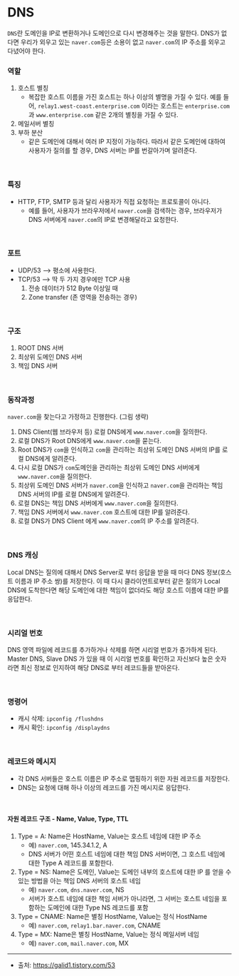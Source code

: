 # DNS
`DNS`란 도메인을 IP로 변환하거나 도메인으로 다시 변경해주는 것을 말한다. DNS가 없다면 우리가 외우고 있는 `naver.com`등은 소용이 없고 `naver.com`의 IP 주소를 외우고 다녔어야 한다.
</br>

### 역할
1. 호스트 별칭
	* 복잡한 호스트 이름을 가진 호스트는 하나 이상의 별명을 가질 수 있다. 예를 들어, `relay1.west-coast.enterprise.com` 이라는 호스트는 `enterprise.com`과 `www.enterprise.com` 같은 2개의 별칭을 가질 수 있다.
2. 메일서버 별칭
3. 부하 분산
	* 같은 도메인에 대해서 여러 IP 지정이 가능하다. 따라서 같은 도메인에 대하여 사용자가 질의를 할 경우, DNS 서버는 IP를 번갈아가며 알려준다.
</br>

### 특징
* HTTP, FTP, SMTP 등과 달리 사용자가 직접 요청하는 프로토콜이 아니다. 
	* 예를 들어, 사용자가 브라우저에서 `naver.com`을 검색하는 경우, 브라우저가 DNS 서버에게 `naver.com`의 IP로 변경해달라고 요청한다.

</br>

### 포트
* UDP/53 --> 평소에 사용한다.
* TCP/53 --> 딱 두 가지 경우에만 TCP 사용
	1. 전송 데이터가 512 Byte 이상일 때
	2. Zone transfer (존 영역을 전송하는 경우)

</br>

### 구조
1. ROOT DNS 서버
2. 최상위 도메인 DNS 서버
3. 책임 DNS 서버

</br>

### 동작과정
`naver.com`을 찾는다고 가정하고 진행한다. (그림 생략)
1. DNS Client(웹 브라우저 등) 로컬 DNS에게 `www.naver.com`을 질의한다.
2. 로컬 DNS가 Root DNS에게 `www.naver.com`을 묻는다.
3. Root DNS가 `com`을 인식하고 `com`을 관리하는 최상위 도메인 DNS 서버의 IP를 로컬 DNS에게 알려준다.
4. 다시 로컬 DNS가 `com`도메인을 관리하는 최상위 도메인 DNS 서버에게 `www.naver.com`을 질의한다.
5. 최상위 도메인 DNS 서버가 `naver.com`을 인식하고 `naver.com`을 관리하는 책임 DNS 서버의 IP를 로컬 DNS에게 알려준다.
6. 로컬 DNS는 책임 DNS 서버에게 `www.naver.com`을 질의한다.
7. 책임 DNS 서버에서 `www.naver.com` 호스트에 대한 IP를 알려준다.
8. 로컬 DNS가 DNS Client 에게 `www.naver.com`의 IP 주소를 알려준다.

</br>

### DNS 캐싱
Local DNS는 질의에 대해서 DNS Server로 부터 응답을 받을 때 마다 DNS 정보(호스트 이름과 IP 주소 쌍)를 저장한다. 이 때 다시 클라이언트로부터 같은 질의가 Local DNS에 도착한다면 해당 도메인에 대한 책임이 없더라도 해당 호스트 이름에 대한 IP를 응답한다.

</br>

### 시리얼 번호
DNS 영역 파일에 레코드를 추가하거나 삭제를 하면 시리얼 번호가 증가하게 된다. Master DNS, Slave DNS 가 있을 때 이 시리얼 번호를 확인하고 자신보다 높은 숫자라면 최신 정보로 인지하여 해당 DNS로 부터 레코드들을 받아온다.

</br>

### 명령어
* 캐시 삭제: `ipconfig /flushdns`
* 캐시 확인: `ipconfig /displaydns`

</br>

### 레코드와 메시지
* 각 DNS 서버들은 호스트 이름은 IP 주소로 맵핑하기 위한 자원 레코드를 저장한다.
* DNS는 요청에 대해 하나 이상의 레코드를 가진 메시지로 응답한다.

</br>

#### 자원 레코드 구조 - Name, Value, Type, TTL
1. Type = A: Name은 HostName, Value는 호스트 네임에 대한 IP 주소
	* 예) `naver.com`, 145.34.1.2, A
	* DNS 서버가 어떤 호스트 네임에 대한 책임 DNS 서버이면, 그 호스트 네임에 대한 Type A 레코드를 포함한다.
2. Type = NS: Name은 도메인, Value는 도메인 내부의 호스트에 대한 IP 를 얻을 수 있는 방법을 아는 책임 DNS 서버의 호스트 네임
	* 예) `naver.com`, `dns.naver.com`, NS
	* 서버가 호스트 네임에 대한 책임 서버가 아니라면, 그 서버는 호스트 네임을 포함하는 도메인에 대한 Type NS 레코드를 포함
3. Type = CNAME: Name은 별칭 HostName, Value는 정식 HostName
	* 예) `naver.com`, `relay1.bar.naver.com`, CNAME
4. Type = MX: Name은 별칭 HostName, Value는 정식 메일서버 네임
	* 예) `naver.com`, `mail.naver.com`, MX

---
* 출처: https://galid1.tistory.com/53
